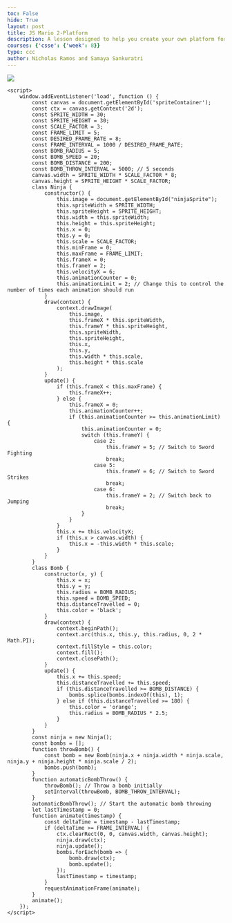 ```yaml
---
toc: False
hide: True
layout: post
title: JS Mario 2-Platform
description: A lesson designed to help you create your own platform for your game
courses: {'csse': {'week': 8}}
type: ccc
author: Nicholas Ramos and Samaya Sankuratri
---
```


<html lang="en">
<head>
    <meta charset="UTF-8">
    <meta http-equiv="X-UA-Compatible" content="IE=edge">
    <meta name="viewport" content="width=device-width, initial-scale=1.0">
    <title>Midnight Stalker</title>
</head>
<body>
    <div>
        <canvas id="spriteContainer">
            <img id="ninjaSprite" src="{{site.baseurl}}/images/midnightStalker.png">
        </canvas>
    </div>
    
    <script>
        window.addEventListener('load', function () {
            const canvas = document.getElementById('spriteContainer');
            const ctx = canvas.getContext('2d');
            const SPRITE_WIDTH = 30;
            const SPRITE_HEIGHT = 30;
            const SCALE_FACTOR = 3;
            const FRAME_LIMIT = 5;
            const DESIRED_FRAME_RATE = 8;
            const FRAME_INTERVAL = 1000 / DESIRED_FRAME_RATE;
            const BOMB_RADIUS = 5;
            const BOMB_SPEED = 20;
            const BOMB_DISTANCE = 200;
            const BOMB_THROW_INTERVAL = 5000; // 5 seconds
            canvas.width = SPRITE_WIDTH * SCALE_FACTOR * 8;
            canvas.height = SPRITE_HEIGHT * SCALE_FACTOR;
            class Ninja {
                constructor() {
                    this.image = document.getElementById("ninjaSprite");
                    this.spriteWidth = SPRITE_WIDTH;
                    this.spriteHeight = SPRITE_HEIGHT;
                    this.width = this.spriteWidth;
                    this.height = this.spriteHeight;
                    this.x = 0;
                    this.y = 0;
                    this.scale = SCALE_FACTOR;
                    this.minFrame = 0;
                    this.maxFrame = FRAME_LIMIT;
                    this.frameX = 0;
                    this.frameY = 2;
                    this.velocityX = 6;
                    this.animationCounter = 0;
                    this.animationLimit = 2; // Change this to control the number of times each animation should run
                }
                draw(context) {
                    context.drawImage(
                        this.image,
                        this.frameX * this.spriteWidth,
                        this.frameY * this.spriteHeight,
                        this.spriteWidth,
                        this.spriteHeight,
                        this.x,
                        this.y,
                        this.width * this.scale,
                        this.height * this.scale
                    );
                }
                update() {
                    if (this.frameX < this.maxFrame) {
                        this.frameX++;
                    } else {
                        this.frameX = 0;
                        this.animationCounter++;
                        if (this.animationCounter >= this.animationLimit) {
                            this.animationCounter = 0;
                            switch (this.frameY) {
                                case 2:
                                    this.frameY = 5; // Switch to Sword Fighting
                                    break;
                                case 5:
                                    this.frameY = 6; // Switch to Sword Strikes
                                    break;
                                case 6:
                                    this.frameY = 2; // Switch back to Jumping
                                    break;
                            }
                        }
                    }
                    this.x += this.velocityX;
                    if (this.x > canvas.width) {
                        this.x = -this.width * this.scale;
                    }
                }
            }
            class Bomb {
                constructor(x, y) {
                    this.x = x;
                    this.y = y;
                    this.radius = BOMB_RADIUS;
                    this.speed = BOMB_SPEED;
                    this.distanceTravelled = 0;
                    this.color = 'black';
                }
                draw(context) {
                    context.beginPath();
                    context.arc(this.x, this.y, this.radius, 0, 2 * Math.PI);
                    context.fillStyle = this.color;
                    context.fill();
                    context.closePath();
                }
                update() {
                    this.x += this.speed;
                    this.distanceTravelled += this.speed;
                    if (this.distanceTravelled >= BOMB_DISTANCE) {
                        bombs.splice(bombs.indexOf(this), 1);
                    } else if (this.distanceTravelled >= 180) {
                        this.color = 'orange';
                        this.radius = BOMB_RADIUS * 2.5;
                    }
                }
            }
            const ninja = new Ninja();
            const bombs = [];
            function throwBomb() {
                const bomb = new Bomb(ninja.x + ninja.width * ninja.scale, ninja.y + ninja.height * ninja.scale / 2);
                bombs.push(bomb);
            }
            function automaticBombThrow() {
                throwBomb(); // Throw a bomb initially
                setInterval(throwBomb, BOMB_THROW_INTERVAL);
            }
            automaticBombThrow(); // Start the automatic bomb throwing
            let lastTimestamp = 0;
            function animate(timestamp) {
                const deltaTime = timestamp - lastTimestamp;
                if (deltaTime >= FRAME_INTERVAL) {
                    ctx.clearRect(0, 0, canvas.width, canvas.height);
                    ninja.draw(ctx);
                    ninja.update();
                    bombs.forEach(bomb => {
                        bomb.draw(ctx);
                        bomb.update();
                    });
                    lastTimestamp = timestamp;
                }
                requestAnimationFrame(animate);
            }
            animate();
        });
    </script>
</body>
</html>